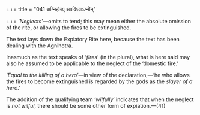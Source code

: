 +++
title = "041 अग्निहोत्र्य् अपविध्याऽग्नीन्"

+++
‘*Neglects*’—omits to tend; this may mean either the absolute omission
of the rite, or allowing the fires to be extinguished.

The text lays down the Expiatory Rite here, because the text has been
dealing with the Agnihotra.

Inasmuch as the text speaks of ‘*fires*’ (in the plural), what is here
said may also he assumed to be applicable to the neglect of the
‘domestic fire.’

‘*Equal* to *the killing of a hero*’—in view of the declaration,—‘he who
allows the fires to become extinguished is regarded by the gods as the
*slayer of a hero*.’

The addition of the qualifying team ‘*wilfully*’ indicates that when the
neglect is *not wilful*, there should be some other form of
expiation.—(41)


